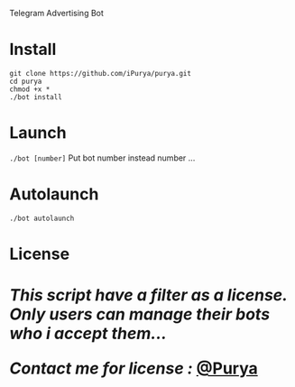 Telegram Advertising Bot

<h1>Install</h1>

```
git clone https://github.com/iPurya/purya.git
cd purya
chmod +x *
./bot install
```

<h1>Launch</h1>

```./bot [number]```
Put bot number instead number ...

<h1>Autolaunch</h1>

```./bot autolaunch```

<h1>License<h1>

*This script have a filter as a license.*
*Only users can manage their bots who i accept them...*

*Contact me for license :* [@Purya](http://t.me/Purya)
